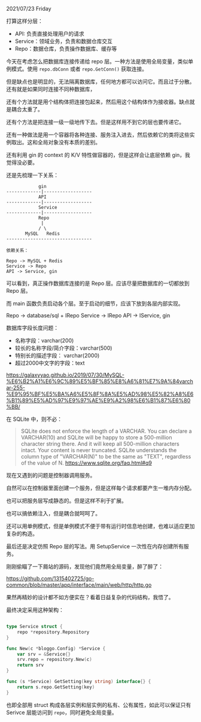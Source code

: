 2021/07/23 Friday

打算这样分层：

+ API: 负责直接处理用户的请求
+ Service：领域业务，负责和数据仓库交互
+ Repo：数据仓库，负责操作数据库、缓存等

今天在考虑怎么把数据库连接传递给 repo 层。一种方法是使用全局变量，类似单例模式。使用 `repo.dbConn` 或者 `repo.GetConn()` 获取连接。

但是缺点也是明显的，无法隔离数据库，任何地方都可以访问它。而且过于分散。还有就是如果同时连接不同种数据库，

还有个方法就是用个结构体把连接包起来，然后用这个结构体作为接收器。缺点就是耦合太重了。

还有个方法是把连接一级一级地传下去。但是这样用不到它的层也要传递它。

还有一种做法是用一个容器将各种连接、服务注入进去，然后依赖它的类将这些实例取出。这和全局对象没有本质的差别。

还有利用 gin 的 context 的 K/V 特性做容器的，但是这样会让底层依赖 gin，我觉得没必要。

还是先梳理一下关系：


```
            gin
-------------|------------------
            API             
-------------|------------------
            Service             
-------------|------------------
            Repo             
             |
            / \
       MySQL   Redis             
--------------------------------

依赖关系：

Repo -> MySQL + Redis
Service -> Repo
API -> Service, gin
```

可以看到，真正操作数据库连接的是 Repo 层。应该尽量把数据库的一切都放到 Repo 层。

而 main 函数负责启动各个层。至于启动的细节，应该下放到各层内部实现。

Repo -> database/sql + IRepo
Service -> IRepo
API -> IService, gin

数据库字段长度问题：

+ 名称字段：varchar(200)
+ 较长的名称字段/简介字段：varchar(500)
+ 特别长的描述字段： varchar(2000)
+ 超过2000中文字的字段：text

https://galaxyyao.github.io/2019/07/30/MySQL-%E6%B2%A1%E6%9C%89%E5%BF%85%E8%A6%81%E7%9A%84varchar-255-%E9%95%BF%E5%BA%A6%E5%8F%8A%E5%AD%98%E5%82%A8%E6%B1%89%E5%AD%97%E9%97%AE%E9%A2%98%E6%B1%87%E6%80%BB/

在 SQLite 中，则不必：

> SQLite does not enforce the length of a VARCHAR. You can declare a VARCHAR(10) and SQLite will be happy to store a 500-million character string there. And it will keep all 500-million characters intact. Your content is never truncated. SQLite understands the column type of "VARCHAR(N)" to be the same as "TEXT", regardless of the value of N.
> https://www.sqlite.org/faq.html#q9

现在又遇到的问题是控制器调用服务。

自然可以在控制器里面创建一个服务，但是这样每个请求都要产生一堆内存分配。

也可以把服务层写成静态的。但是这样不利于扩展。

也可以搞依赖注入，但是耦合就呵呵了。

还可以用单例模式，但是单例模式不便于带有运行时信息地创建，也难以适应更加复杂的构造。

最后还是决定仿照 Repo 层的写法。用 SetupService 一次性在内存创建所有服务。

刚刚偷瞄了一下屑站的源码，发现他们竟然用全局变量，醉了醉了：

https://github.com/1315402725/go-common/blob/master/app/interface/main/web/http/http.go

果然再精妙的设计都不如方便实在？看着日益复杂的代码结构，我悟了。

最终决定采用这种架构：

```go

type Service struct {
	repo *repository.Repository
}

func New(c *bloggo.Config) *Service {
	var srv = &Service{}
	srv.repo = repository.New(c)
	return srv
}

func (s *Service) GetSetting(key string) interface{} {
	return s.repo.GetSetting(key)
}
```

也即全部用 struct 构成各层实例和层实例的私有、公有属性，如此可以保证只有 Serivce 层能访问到 `repo`，同时避免全局变量。